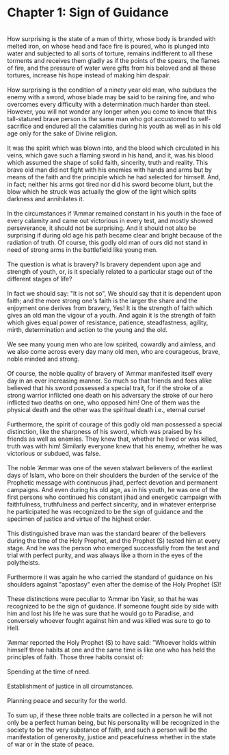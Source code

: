 Chapter 1: Sign of Guidance
===========================

   
 How surprising is the state of a man of thirty, whose body is branded
with melted iron, on whose head and face fire is poured, who is plunged
into water and subjected to all sorts of torture, remains indifferent to
all these torments and receives them gladly as if the points of the
spears, the flames of fire, and the pressure of water were gifts from
his beloved and all these tortures, increase his hope instead of making
him despair.  
    
 How surprising is the condition of a ninety year old man, who subdues
the enemy with a sword, whose blade may be said to be raining fire, and
who overcomes every difficulty with a determination much harder than
steel. However, you will not wonder any longer when you come to know
that this tall-statured brave person is the same man who got accustomed
to self-sacrifice and endured all the calamities during his youth as
well as in his old age only for the sake of Divine religion.  
    
 It was the spirit which was blown into, and the blood which circulated
in his veins, which gave such a flaming sword in his hand, and it, was
his blood which assumed the shape of solid faith, sincerity, truth and
reality. This brave old man did not fight with his enemies with hands
and arms but by means of the faith and the principle which he had
selected for himself. And, in fact; neither his arms got tired nor did
his sword become blunt, but the blow which he struck was actually the
glow of the light which splits darkness and annihilates it.  
    
 In the circumstances if ‘Ammar remained constant in his youth in the
face of every calamity and came out victorious in every test, and mostly
showed perseverance, it should not be surprising. And it should not also
be surprising if during old age his path became clear and bright because
of the radiation of truth. Of course, this godly old man of ours did not
stand in need of strong arms in the battlefield like young men.  
    
 The question is what is bravery? Is bravery dependent upon age and
strength of youth, or, is it specially related to a particular stage out
of the different stages of life?  
    
 In fact we should say: "It is not so", We should say that it is
dependent upon faith; and the more strong one's faith is the larger the
share and the enjoyment one derives from bravery, Yes! It is the
strength of faith which gives an old man the vigour of a youth. And
again it is the strength of faith which gives equal power of resistance,
patience, steadfastness, agility, mirth, determination and action to the
young and the old.  
    
 We see many young men who are low spirited, cowardly and aimless, and
we also come across every day many old men, who are courageous, brave,
noble minded and strong.  
    
 Of course, the noble quality of bravery of ‘Ammar manifested itself
every day in an ever increasing manner. So much so that friends and foes
alike believed that his sword possessed a special trait, for if the
stroke of a strong warrior inflicted one death on his adversary the
stroke of our hero inflicted two deaths on one, who opposed him! One of
them was the physical death and the other was the spiritual death i.e.,
eternal curse!  
    
 Furthermore, the spirit of courage of this godly old man possessed a
special distinction, like the sharpness of his sword, which was praised
by his friends as well as enemies. They knew that, whether he lived or
was killed, truth was with him! Similarly everyone knew that his enemy,
whether he was victorious or subdued, was false.  
    
 The noble ‘Ammar was one of the seven stalwart believers of the
earliest days of Islam, who bore on their shoulders the burden of the
service of the Prophetic message with continuous jihad, perfect devotion
and permanent campaigns. And even during his old age, as in his youth,
he was one of the first persons who continued his constant jihad and
energetic campaign with faithfulness, truthfulness and perfect
sincerity, and in whatever enterprise he participated he was recognized
to be the sign of guidance and the specimen of justice and virtue of the
highest order.   
    
 This distinguished brave man was the standard bearer of the believers
during the time of the Holy Prophet, and the Prophet (S) tested him at
every stage. And he was the person who emerged successfully from the
test and trial with perfect purity, and was always like a thorn in the
eyes of the polytheists.  
    
 Furthermore it was again he who carried the standard of guidance on his
shoulders against "apostasy" even after the demise of the Holy Prophet
(S)!  
    
 These distinctions were peculiar to ‘Ammar ibn Yasir, so that he was
recognized to be the sign of guidance. If someone fought side by side
with him and lost his life he was sure that he would go to Paradise, and
conversely whoever fought against him and was killed was sure to go to
Hell.  
    
 ‘Ammar reported the Holy Prophet (S) to have said: "Whoever holds
within himself three habits at one and the same time is like one who has
held the principles of faith. Those three habits consist of:  
    
 Spending at the time of need.  
    
 Establishment of justice in all circumstances.  
    
 Planning peace and security for the world.  
    
 To sum up, if these three noble traits are collected in a person he
will not only be a perfect human being, but his personality will be
recognized in the society to be the very substance of faith, and such a
person will be the manifestation of generosity, justice and peacefulness
whether in the state of war or in the state of peace.  
  



